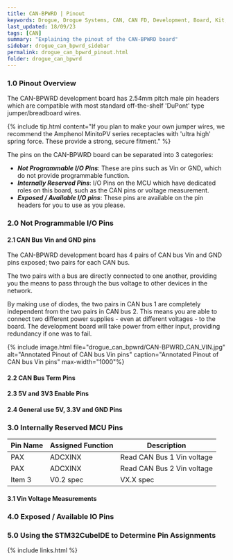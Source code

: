 ```yaml
---
title: CAN-BPWRD | Pinout
keywords: Drogue, Drogue Systems, CAN, CAN FD, Development, Board, Kit, Development Board, Dev Board
last_updated: 18/09/23
tags: [CAN]
summary: "Explaining the pinout of the CAN-BPWRD board"
sidebar: drogue_can_bpwrd_sidebar
permalink: drogue_can_bpwrd_pinout.html
folder: drogue_can_bpwrd
---
```


### 1.0 Pinout Overview

The CAN-BPWRD development board has 2.54mm pitch male pin headers which are compatible with most standard off-the-shelf 'DuPont' type jumper/breadboard wires.

{% include tip.html content="If you plan to make your own jumper wires, we recommend the Amphenol MinitoPV series receptacles with 'ultra high' spring force. These provide a strong, secure fitment." %}

The pins on the CAN-BPWRD board can be separated into 3 categories:

- ***Not Programmable I/O Pins***: These are pins such as Vin or GND, which do not provide programmable function.
- ***Internally Reserved Pins***: I/O Pins on the MCU which have dedicated roles on this board, such as the CAN pins or voltage measurement.
- ***Exposed / Available I/O pins***: These pins are available on the pin headers for you to use as you please.

### 2.0 Not Programmable I/O Pins

#### 2.1 CAN Bus Vin and GND pins

The CAN-BPWRD development board has 4 pairs of CAN bus Vin and GND pins exposed; two pairs for each CAN bus.

The two pairs with a bus are directly connected to one another, providing you the means to pass through the bus voltage to other devices in the network.

By making use of diodes, the two pairs in CAN bus 1 are completely independent from the two pairs in CAN bus 2. This means you are able to connect two different power supplies - even at different voltages - to the board. The development board will take power from either input, providing redundancy if one was to fail.

{% include image.html file="drogue_can_bpwrd/CAN-BPWRD_CAN_VIN.jpg" alt="Annotated Pinout of CAN bus Vin pins" caption="Annotated Pinout of CAN bus Vin pins" max-width="1000"%}

#### 2.2 CAN Bus Term Pins
#### 2.3 5V and 3V3 Enable Pins
#### 2.4 General use 5V, 3.3V and GND Pins

### 3.0 Internally Reserved MCU Pins

| Pin Name | Assigned Function | Description |
|-------|--------|---------|
| PAX | ADCXINX | Read CAN Bus 1 Vin voltage |
| PAX | ADCXINX | Read CAN Bus 2 Vin voltage |
| Item 3 | V0.2 spec | VX.X spec |

#### 3.1 Vin Voltage Measurements

### 4.0 Exposed / Available IO Pins

### 5.0 Using the STM32CubeIDE to Determine Pin Assignments

{% include links.html %}
